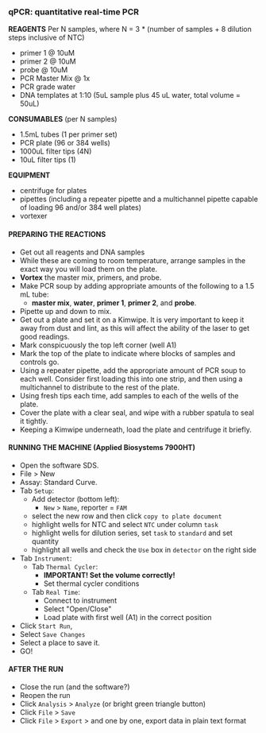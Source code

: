 ### qPCR: quantitative real-time PCR

**REAGENTS**
Per N samples, where N = 3 * (number of samples + 8 dilution steps inclusive of NTC)
- primer 1 @ 10uM
- primer 2 @ 10uM
- probe @ 10uM
- PCR Master Mix @ 1x
- PCR grade water
- DNA templates at 1:10 (5uL sample plus 45 uL water, total volume = 50uL)

**CONSUMABLES** (per N samples)
- 1.5mL tubes (1 per primer set)
- PCR plate (96 or 384 wells)
- 1000uL filter tips (4N)
- 10uL filter tips (1)

**EQUIPMENT**
- centrifuge for plates
- pipettes (including a repeater pipette and a multichannel pipette capable of loading 96 and/or 384 well plates)
- vortexer

#### PREPARING THE REACTIONS
- Get out all reagents and DNA samples
- While these are coming to room temperature, arrange samples in the exact way you will load them on the plate.
- **Vortex** the master mix, primers, and probe.
- Make PCR soup by adding appropriate amounts of the following to a 1.5 mL tube:
  - **master mix**, **water**, **primer 1**, **primer 2**, and **probe**.
- Pipette up and down to mix.
- Get out a plate and set it on a Kimwipe. It is very important to keep it away from dust and lint, as this will affect the ability of the laser to get good readings.
- Mark conspicuously the top left corner (well A1)
- Mark the top of the plate to indicate where blocks of samples and controls go.
- Using a repeater pipette, add the appropriate amount of PCR soup to each well. Consider first loading this into one strip, and then using a multichannel to distribute to the rest of the plate.
- Using fresh tips each time, add samples to each of the wells of the plate.
- Cover the plate with a clear seal, and wipe with a rubber spatula to seal it tightly.
- Keeping a Kimwipe underneath, load the plate and centrifuge it briefly.

#### RUNNING THE MACHINE (Applied Biosystems 7900HT)
- Open the software SDS.
- File > New
- Assay: Standard Curve.
- Tab `Setup`:
  - Add detector (bottom left):
    - `New` > `Name`, reporter = `FAM`
  - select the new row and then click `copy to plate document`
  - highlight wells for NTC and select `NTC` under column `task`
  - highlight wells for dilution series, set `task` to `standard` and set quantity
  - highlight all wells and check the `Use` box in `detector` on the right side
- Tab `Instrument`:
  - Tab `Thermal Cycler`:
    - **IMPORTANT! Set the volume correctly!**
    - Set thermal cycler conditions
  - Tab `Real Time`:
    - Connect to instrument
    - Select "Open/Close"
    - Load plate with first well (A1) in the correct position
- Click `Start Run`,
- Select `Save Changes`
- Select a place to save it.
- GO!

#### AFTER THE RUN
- Close the run (and the software?)
- Reopen the run
- Click `Analysis` > `Analyze` (or bright green triangle button)
- Click `File` > `Save`
- Click `File` > `Export` > and one by one, export data in plain text format
